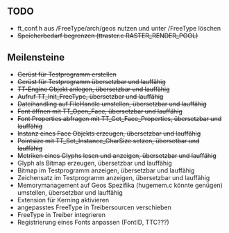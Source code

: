 ## TODO
- ft_conf.h aus /FreeType/arch/geos nutzen und unter /FreeType löschen
- ~~Speicherbedarf begrenzen (ttraster.c RASTER_RENDER_POOL)~~

## Meilensteine
- ~~Gerüst für Testprogramm erstellen~~
- ~~Gerüst für Testprogramm übersetzbar und lauffähig~~
- ~~TT-Engine Objekt anlegen, übersetzbar und lauffähig~~
- ~~Aufruf TT_Init_FreeType, übersetzbar und lauffähig~~
- ~~Dateihandling auf FileHandle umstellen, übersetzbar und lauffähig~~
- ~~Font öffnen mit TT_Open_Face, übersetzbar und lauffähig~~
- ~~Font Properties abfragen mit TT_Get_Face_Properties, übersetzbar und lauffähig~~
- ~~Instanz eines Face Objekts erzeugen, übersetzbar und lauffähig~~
- ~~Pointsize mit TT_Set_Instance_CharSize setzen, übersetbar und lauffähig~~
- ~~Metriken eines Glyphs lesen und anzeigen, übersetzbar und lauffähig~~
- Glyph als Bitmap erzeugen, übersetzbar und lauffähig
- Bitmap im Testprogramm anzeigen, übersetzbar und lauffähig
- Zeichensatz im Testprogramm anzeigen, übersetzbar und lauffähig
- Memorymanagement auf Geos Spezifika (hugemem.c könnte genügen) umstellen, übersetzbar und lauffähig
- Extension für Kerning aktivieren
- angepasstes FreeType in Treibersourcen verschieben
- FreeType in Treiber integrieren
- Registrierung eines Fonts anpassen (FontID, TTC???) 
